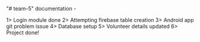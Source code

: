 "# team-5" 
documentation -

1> Login module done
2> Attempting firebase table creation
3> Android app git problem issue
4> Database setup
5> Volunteer details updated
6> Project done!
